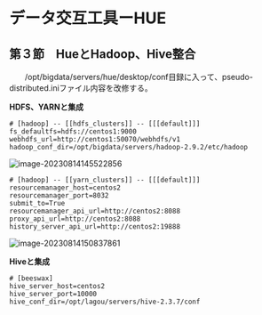 # データ交互工具ーHUE

## 第３節　HueとHadoop、Hive整合

　　/opt/bigdata/servers/hue/desktop/conf目録に入って、pseudo-distributed.iniファイル内容を改修する。

**HDFS、YARNと集成**

```
# [hadoop] -- [[hdfs_clusters]] -- [[[default]]]
fs_defaultfs=hdfs://centos1:9000
webhdfs_url=http://centos1:50070/webhdfs/v1
hadoop_conf_dir=/opt/bigdata/servers/hadoop-2.9.2/etc/hadoop
```

![image-20230814145522856](C:\Users\Izaya\AppData\Roaming\Typora\typora-user-images\image-20230814145522856.png)

```
# [hadoop] -- [[yarn_clusters]] -- [[[default]]]
resourcemanager_host=centos2
resourcemanager_port=8032
submit_to=True
resourcemanager_api_url=http://centos2:8088
proxy_api_url=http://centos2:8088
history_server_api_url=http://centos2:19888
```

![image-20230814150837861](C:\Users\Izaya\AppData\Roaming\Typora\typora-user-images\image-20230814150837861.png)

**Hiveと集成**

```
# [beeswax]
hive_server_host=centos2
hive_server_port=10000
hive_conf_dir=/opt/lagou/servers/hive-2.3.7/conf
```

